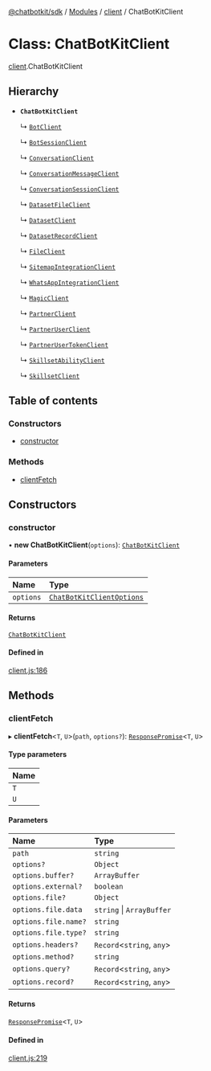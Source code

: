 [@chatbotkit/sdk](../README.md) / [Modules](../modules.md) / [client](../modules/client.md) / ChatBotKitClient

# Class: ChatBotKitClient

[client](../modules/client.md).ChatBotKitClient

## Hierarchy

- **`ChatBotKitClient`**

  ↳ [`BotClient`](bot.BotClient.md)

  ↳ [`BotSessionClient`](bot_session.BotSessionClient.md)

  ↳ [`ConversationClient`](conversation.ConversationClient.md)

  ↳ [`ConversationMessageClient`](conversation_message.ConversationMessageClient.md)

  ↳ [`ConversationSessionClient`](conversation_session.ConversationSessionClient.md)

  ↳ [`DatasetFileClient`](dataset_file.DatasetFileClient.md)

  ↳ [`DatasetClient`](dataset.DatasetClient.md)

  ↳ [`DatasetRecordClient`](dataset_record.DatasetRecordClient.md)

  ↳ [`FileClient`](file.FileClient.md)

  ↳ [`SitemapIntegrationClient`](integration_sitemap.SitemapIntegrationClient.md)

  ↳ [`WhatsAppIntegrationClient`](integration_whatsapp.WhatsAppIntegrationClient.md)

  ↳ [`MagicClient`](magic.MagicClient.md)

  ↳ [`PartnerClient`](partner.PartnerClient.md)

  ↳ [`PartnerUserClient`](partner_user.PartnerUserClient.md)

  ↳ [`PartnerUserTokenClient`](partner_user_token.PartnerUserTokenClient.md)

  ↳ [`SkillsetAbilityClient`](skillset_ability.SkillsetAbilityClient.md)

  ↳ [`SkillsetClient`](skillset.SkillsetClient.md)

## Table of contents

### Constructors

- [constructor](client.ChatBotKitClient.md#constructor)

### Methods

- [clientFetch](client.ChatBotKitClient.md#clientfetch)

## Constructors

### constructor

• **new ChatBotKitClient**(`options`): [`ChatBotKitClient`](client.ChatBotKitClient.md)

#### Parameters

| Name | Type |
| :------ | :------ |
| `options` | [`ChatBotKitClientOptions`](../interfaces/client.ChatBotKitClientOptions.md) |

#### Returns

[`ChatBotKitClient`](client.ChatBotKitClient.md)

#### Defined in

[client.js:186](https://github.com/chatbotkit/node-sdk/blob/main/packages/sdk/src/client.js#L186)

## Methods

### clientFetch

▸ **clientFetch**\<`T`, `U`\>(`path`, `options?`): [`ResponsePromise`](client.ResponsePromise.md)\<`T`, `U`\>

#### Type parameters

| Name |
| :------ |
| `T` |
| `U` |

#### Parameters

| Name | Type |
| :------ | :------ |
| `path` | `string` |
| `options?` | `Object` |
| `options.buffer?` | `ArrayBuffer` |
| `options.external?` | `boolean` |
| `options.file?` | `Object` |
| `options.file.data` | `string` \| `ArrayBuffer` |
| `options.file.name?` | `string` |
| `options.file.type?` | `string` |
| `options.headers?` | `Record`\<`string`, `any`\> |
| `options.method?` | `string` |
| `options.query?` | `Record`\<`string`, `any`\> |
| `options.record?` | `Record`\<`string`, `any`\> |

#### Returns

[`ResponsePromise`](client.ResponsePromise.md)\<`T`, `U`\>

#### Defined in

[client.js:219](https://github.com/chatbotkit/node-sdk/blob/main/packages/sdk/src/client.js#L219)
